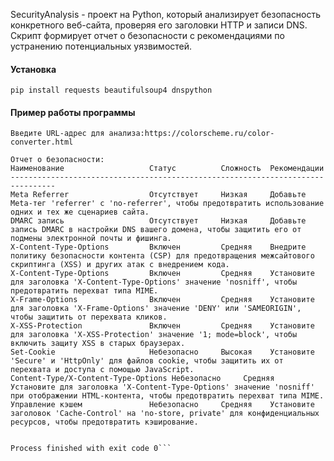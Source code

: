 SecurityAnalysis - проект на Python, который анализирует безопасность конкретного веб-сайта, проверяя его заголовки HTTP и записи DNS. Скрипт формирует отчет о безопасности с рекомендациями по устранению потенциальных уязвимостей.

#### Установка
`pip install requests beautifulsoup4 dnspython`

#### Пример работы программы
```C:\Users\dbaby\PycharmProjects\SecurityAnalysis\venv\Scripts\python.exe C:\Users\dbaby\PycharmProjects\SecurityAnalysis\main.py 
Введите URL-адрес для анализа:https://colorscheme.ru/color-converter.html

Отчет о безопасности:
Наименование                   Статус          Сложность  Рекомендации
--------------------------------------------------------------------------------
Meta Referrer                  Отсутствует     Низкая     Добавьте Мeta-тег 'referrer' с 'no-referrer', чтобы предотвратить использование одних и тех же сценариев сайта.
DMARC запись                   Отсутствует     Низкая     Добавьте запись DMARC в настройки DNS вашего домена, чтобы защитить его от подмены электронной почты и фишинга.
X-Content-Type-Options         Включен         Средняя    Внедрите политику безопасности контента (CSP) для предотвращения межсайтового скриптинга (XSS) и других атак с внедрением кода.
X-Content-Type-Options         Включен         Средняя    Установите для заголовка 'X-Content-Type-Options' значение 'nosniff', чтобы предотвратить перехват типа MIME.
X-Frame-Options                Включен         Средняя    Установите для заголовка 'X-Frame-Options' значение 'DENY' или 'SAMEORIGIN', чтобы защитить от перехвата кликов.
X-XSS-Protection               Включен         Средняя    Установите для заголовка 'X-XSS-Protection' значение '1; mode=block', чтобы включить защиту XSS в старых браузерах.
Set-Cookie                     Небезопасно     Высокая    Установите 'Secure' и 'HttpOnly' для файлов cookie, чтобы защитить их от перехвата и доступа с помощью JavaScript.
Content-Type/X-Content-Type-Options Небезопасно     Средняя    Установите для заголовка 'X-Content-Type-Options' значение 'nosniff' при отображении HTML-контента, чтобы предотвратить перехват типа MIME.
Управление кэшем               Небезопасно     Средняя    Установите заголовок 'Cache-Control' на 'no-store, private' для конфиденциальных ресурсов, чтобы предотвратить кэширование.


Process finished with exit code 0```
